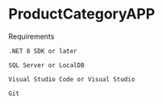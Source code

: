 ﻿# ProductCategoryAPP
 Requirements

    .NET 8 SDK or later

    SQL Server or LocalDB

    Visual Studio Code or Visual Studio

    Git

